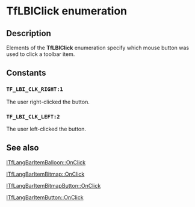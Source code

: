 # TfLBIClick enumeration

## Description

Elements of the **TfLBIClick** enumeration specify which mouse button was used to click a toolbar item.

## Constants

### `TF_LBI_CLK_RIGHT:1`

The user right-clicked the button.

### `TF_LBI_CLK_LEFT:2`

The user left-clicked the button.

## See also

[ITfLangBarItemBalloon::OnClick](https://learn.microsoft.com/windows/desktop/api/ctfutb/nf-ctfutb-itflangbaritemballoon-onclick)

[ITfLangBarItemBitmap::OnClick](https://learn.microsoft.com/windows/desktop/api/ctfutb/nf-ctfutb-itflangbaritembitmap-onclick)

[ITfLangBarItemBitmapButton::OnClick](https://learn.microsoft.com/windows/desktop/api/ctfutb/nf-ctfutb-itflangbaritembitmapbutton-onclick)

[ITfLangBarItemButton::OnClick](https://learn.microsoft.com/windows/desktop/api/ctfutb/nf-ctfutb-itflangbaritembutton-onclick)